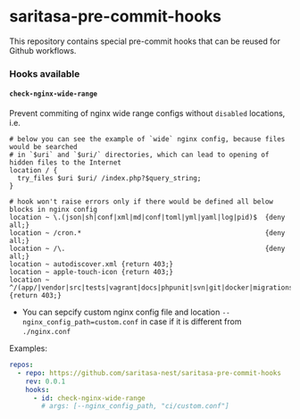 # saritasa-pre-commit-hooks

This repository contains special pre-commit hooks that can be reused for Github workflows.

### Hooks available

#### `check-nginx-wide-range`

Prevent commiting of nginx wide range configs without `disabled` locations, i.e.

```
# below you can see the example of `wide` nginx config, because files would be searched
# in `$uri` and `$uri/` directories, which can lead to opening of hidden files to the Internet
location / {
  try_files $uri $uri/ /index.php?$query_string;
}

# hook won't raise errors only if there would be defined all below blocks in nginx config
location ~ \.(json|sh|conf|xml|md|conf|toml|yml|yaml|log|pid)$  {deny all;}
location ~ /cron.*                                              {deny all;}
location ~ /\.                                                  {deny all;}
location ~ autodiscover.xml {return 403;}
location ~ apple-touch-icon {return 403;}
location ~ ^/(app/|vendor|src|tests|vagrant|docs|phpunit|svn|git|docker|migrations|Makefile) {return 403;}
```

  - You can sepcify custom nginx config file and location `--nginx_config_path=custom.conf`  in case if it is different
  from `./nginx.conf`

Examples:

```.pre-commit-config.yaml
repos:
  - repo: https://github.com/saritasa-nest/saritasa-pre-commit-hooks
    rev: 0.0.1
    hooks:
      - id: check-nginx-wide-range
        # args: [--nginx_config_path, "ci/custom.conf"]
```
